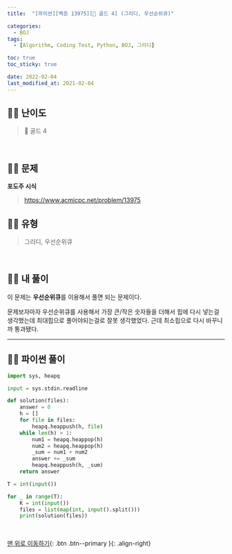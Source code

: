 ```yaml
---
title:  "[파이썬][백준 13975][💛 골드 4] (그리디, 우선순위큐)"

categories:
  - BOJ
tags:
  - [Algorithm, Coding Test, Python, BOJ, 그리디]

toc: true
toc_sticky: true

date: 2022-02-04
last_modified_at: 2021-02-04
---
```


## 🧞‍♂️ 난이도 

> 💛 골드 4

<br>

## 🧞‍♂️ 문제
**포도주 시식**
> <https://www.acmicpc.net/problem/13975>

## 🧞‍♂️ 유형
> 그리디, 우선순위큐

<br>

## 🧞‍♂️ 내 풀이

이 문제는 **우선순위큐**를 이용해서 풀면 되는 문제이다.

문제보자마자 우선순위큐를 사용해서 가장 큰/작은 숫자들을 더해서 힙에 다시 넣는걸 생각했는데
최대힙으로 풀어야되는걸로 잘못 생각했었다.
근데 최소힙으로 다시 바꾸니까 통과됐다.
***

## 🧞‍♂️ 파이썬 풀이
```python
import sys, heapq

input = sys.stdin.readline

def solution(files):
    answer = 0
    h = []
    for file in files:
        heapq.heappush(h, file)
    while len(h) > 1:
        num1 = heapq.heappop(h)
        num2 = heapq.heappop(h)
        _sum = num1 + num2
        answer += _sum
        heapq.heappush(h, _sum)
    return answer

T = int(input())

for _ in range(T):
    K = int(input())
    files = list(map(int, input().split()))
    print(solution(files))
```


<br>

[맨 위로 이동하기](#){: .btn .btn--primary }{: .align-right}


